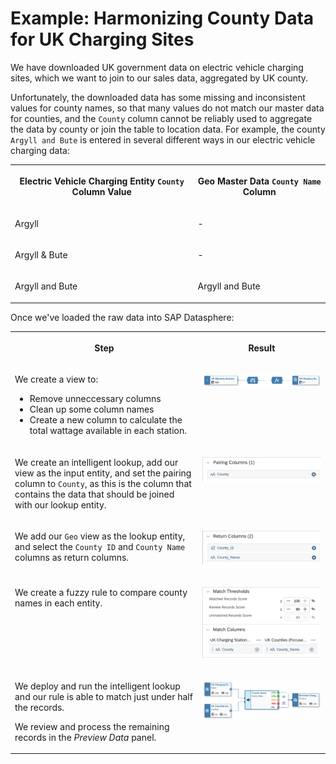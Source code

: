 <!-- loio4995ae38c8d14fb3afe8b4ebf796b7c4 -->

# Example: Harmonizing County Data for UK Charging Sites

We have downloaded UK government data on electric vehicle charging sites, which we want to join to our sales data, aggregated by UK county.

Unfortunately, the downloaded data has some missing and inconsistent values for county names, so that many values do not match our master data for counties, and the `County` column cannot be reliably used to aggregate the data by county or join the table to location data. For example, the county `Argyll and Bute` is entered in several different ways in our electric vehicle charging data:


<table>
<tr>
<th valign="top">

Electric Vehicle Charging Entity `County` Column Value

</th>
<th valign="top">

Geo Master Data `County Name` Column

</th>
</tr>
<tr>
<td valign="top">

Argyll

</td>
<td valign="top">

\-

</td>
</tr>
<tr>
<td valign="top">

Argyll & Bute

</td>
<td valign="top">

\-

</td>
</tr>
<tr>
<td valign="top">

Argyll and Bute

</td>
<td valign="top">

Argyll and Bute

</td>
</tr>
</table>

Once we've loaded the raw data into SAP Datasphere:


<table>
<tr>
<th valign="top">

Step

</th>
<th valign="top">

Result

</th>
</tr>
<tr>
<td valign="top">

We create a view to:

-   Remove unneccessary columns
-   Clean up some column names
-   Create a new column to calculate the total wattage available in each station.



</td>
<td valign="top">

![](images/il-charging-cleanup-1_e37bfe3.png)

</td>
</tr>
<tr>
<td valign="top">

We create an intelligent lookup, add our view as the input entity, and set the pairing column to `County`, as this is the column that contains the data that should be joined with our lookup entity.

</td>
<td valign="top">

![](images/il-ex-4-pairing-column_e5af482.png)

</td>
</tr>
<tr>
<td valign="top">

We add our `Geo` view as the lookup entity, and select the `County ID` and `County Name` columns as return columns.

</td>
<td valign="top">

![](images/il-ex-6-return-columns_564b1d8.png)

</td>
</tr>
<tr>
<td valign="top">

We create a fuzzy rule to compare county names in each entity.

</td>
<td valign="top">

![](images/il-ex-8-match-columns_7a11924.png)

</td>
</tr>
<tr>
<td valign="top">

We deploy and run the intelligent lookup and our rule is able to match just under half the records.

We review and process the remaining records in the *Preview Data* panel.

</td>
<td valign="top">

![](images/IL_Counties_Example_-_Normal_Width_b2f02fe.png)

</td>
</tr>
</table>

